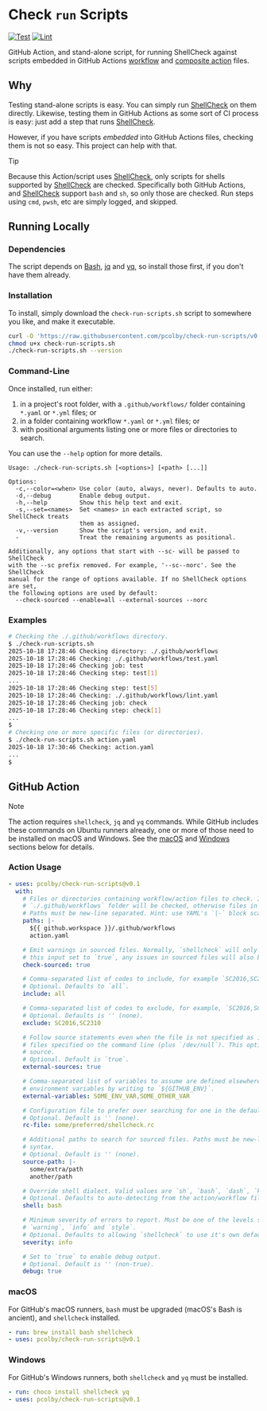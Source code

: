 # Check `run` Scripts

[![Test](https://github.com/pcolby/check-run-scripts/actions/workflows/test.yaml/badge.svg)](
https://github.com/pcolby/check-run-scripts/actions/workflows/test.yaml)
[![Lint](https://github.com/pcolby/check-run-scripts/actions/workflows/lint.yaml/badge.svg)](
https://github.com/pcolby/check-run-scripts/actions/workflows/lint.yaml)

GitHub Action, and stand-alone script, for running ShellCheck against scripts embedded in GitHub Actions [workflow] and
[composite action] files.

## Why

Testing stand-alone scripts is easy. You can simply run [ShellCheck] on them directly. Likewise, testing them in GitHub
Actions as some sort of CI process is easy: just add a step that runs [ShellCheck].

However, if you have scripts _embedded_ into GitHub Actions files, checking them is not so easy. This project can help
with that.

> [!TIP]
> Because this Action/script uses [ShellCheck], only scripts for shells supported by [ShellCheck] are checked.
> Specifically both GitHub Actions, and [ShellCheck] support `bash` and `sh`, so only those are checked. Run steps using
> `cmd`, `pwsh`, etc are simply logged, and skipped.

## Running Locally

### Dependencies

The script depends on [Bash], [jq] and [yq], so install those first, if you don't have them already.

### Installation

To install, simply download the `check-run-scripts.sh` script to somewhere you like, and make it executable.

```sh
curl -O 'https://raw.githubusercontent.com/pcolby/check-run-scripts/v0.1/check-run-scripts.sh'
chmod u+x check-run-scripts.sh
./check-run-scripts.sh --version
```

### Command-Line

Once installed, run either:

1. in a project's root folder, with a `.github/workflows/` folder containing `*.yaml` or `*.yml` files; or
2. in a folder containing workflow `*.yaml` or `*.yml` files; or
3. with positional arguments listing one or more files or directories to search.

You can use the `--help` option for more details.

```text
Usage: ./check-run-scripts.sh [<options>] [<path> [...]]

Options:
  -c,--color=<when> Use color (auto, always, never). Defaults to auto.
  -d,--debug        Enable debug output.
  -h,--help         Show this help text and exit.
  -s,--set=<names>  Set <names> in each extracted script, so ShellCheck treats
                    them as assigned.
  -v,--version      Show the script's version, and exit.
  -                 Treat the remaining arguments as positional.

Additionally, any options that start with --sc- will be passed to ShellCheck
with the --sc prefix removed. For example, '--sc--norc'. See the ShellCheck
manual for the range of options available. If no ShellCheck options are set,
the following options are used by default:
  --check-sourced --enable=all --external-sources --norc
```

### Examples

```sh
# Checking the ./.github/workflows directory.
$ ./check-run-scripts.sh
2025-10-18 17:28:46 Checking directory: ./.github/workflows
2025-10-18 17:28:46 Checking: ./.github/workflows/test.yaml
2025-10-18 17:28:46 Checking job: test
2025-10-18 17:28:46 Checking step: test[1]
...
2025-10-18 17:28:46 Checking step: test[5]
2025-10-18 17:28:46 Checking: ./.github/workflows/lint.yaml
2025-10-18 17:28:46 Checking job: check
2025-10-18 17:28:46 Checking step: check[1]
...
$
# Checking one or more specific files (or directories).
$ ./check-run-scripts.sh action.yaml
2025-10-18 17:30:46 Checking: action.yaml
...
$
```

## GitHub Action

> [!NOTE]
> The action requires `shellcheck`, `jq` and `yq` commands. While GitHub includes these commands on Ubuntu runners
> already, one or more of those need to be installed on macOS and Windows. See the [macOS](#macos) and
> [Windows](#windows) sections below for details.

### Action Usage

```yaml
- uses: pcolby/check-run-scripts@v0.1
  with:
    # Files or directories containing workflow/action files to check. If not specified, files under the
    # `./.github/workflows` folder will be checked, otherwise files in the current working directory itself.
    # Paths must be new-line separated. Hint: use YAML's `|-` block scalar syntax.
    paths: |-
      ${{ github.workspace }}/.github/workflows
      action.yaml

    # Emit warnings in sourced files. Normally, `shellcheck` will only warn about issues in the specified files. With
    # this input set to `true`, any issues in sourced files will also be reported. Defaults to `true`.
    check-sourced: true

    # Comma-separated list of codes to include, for example `SC2016,SC2310`.
    # Optional. Defaults to `all`.
    include: all

    # Comma-separated list of codes to exclude, for example, `SC2016,SC2310`.
    # Optional. Defaults is '' (none).
    exclude: SC2016,SC2310

    # Follow source statements even when the file is not specified as input. By default, `shellcheck` will only follow
    # files specified on the command line (plus `/dev/null`). This option allows following any file the script may
    # source.
    # Optional. Default is `true`.
    external-sources: true

    # Comma-separated list of variables to assume are defined elsewhere. Useful, for example, if earlier steps create
    # environment variables by writing to `${GITHUB_ENV}`.
    external-variables: SOME_ENV_VAR,SOME_OTHER_VAR

    # Configuration file to prefer over searching for one in the default locations.
    # Optional. Default is '' (none).
    rc-file: some/preferred/shellcheck.rc

    # Additional paths to search for sourced files. Paths must be new-line separated. Hint: use YAML's `|-` block scalar
    # syntax.
    # Optional. Default is '' (none).
    source-path: |-
      some/extra/path
      another/path

    # Override shell dialect. Valid values are `sh`, `bash`, `dash`, `ksh`, and `busybox`.
    # Optional. Defaults to auto-detecting from the action/workflow file/s.
    shell: bash

    # Minimum severity of errors to report. Must be one of the levels supported by `shellcheck`; currently: `error`,
    # `warning`, `info` and `style`.
    # Optional. Defaults to allowing `shellcheck` to use it's own default, which is currently `style`.
    severity: info

    # Set to `true` to enable debug output.
    # Optional. Default is '' (non-true).
    debug: true
```

[composite action]: https://docs.github.com/en/actions/concepts/workflows-and-actions/custom-actions#composite-actions
[ShellCheck]: https://github.com/koalaman/shellcheck
[workflow]: https://docs.github.com/en/actions/reference/workflows-and-actions/workflow-syntax

### macOS

For GitHub's macOS runners, `bash` must be upgraded (macOS's Bash is ancient), and `shellcheck` installed.

```yaml
- run: brew install bash shellcheck
- uses: pcolby/check-run-scripts@v0.1
```

### Windows

For GitHub's Windows runners, both `shellcheck` and `yq` must be installed.

```yaml
- run: choco install shellcheck yq
- uses: pcolby/check-run-scripts@v0.1
```

[Bash]: https://www.gnu.org/software/bash/
[jq]: https://jqlang.org/
[yq]: https://mikefarah.gitbook.io/yq
